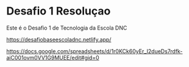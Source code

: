 # Desafio 1 Resoluçao
Este é o Desafio 1 de Tecnologia da Escola DNC

https://desafiobaseescoladnc.netlify.app/

https://docs.google.com/spreadsheets/d/1r0KCk60yEr_I2dueDs7rdfk-aiC001ovm0VV1G9MUEE/edit#gid=0
